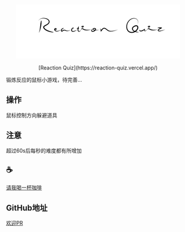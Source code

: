<span><div style="text-align:center;">![img](/assets//logo.jpg)</div></span>
<center>[Reaction Quiz](https://reaction-quiz.vercel.app/)</center>

锻炼反应的鼠标小游戏，待完善...


## 操作
鼠标控制方向躲避道具

## 注意
超过60s后每秒的难度都有所增加

## :coffee: 
[请我喝一杯咖啡](https://github.com/Simon-He95/sponsor)

## GitHub地址
[欢迎PR](https://github.com/Simon-He95/reaction-quiz)
